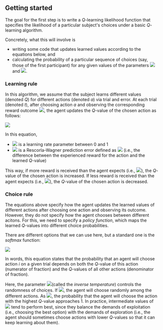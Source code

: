 ## Getting started

The goal for the first step is to write a *Q*-learning likelihood function that specifies the likelihood of a particular subject's choices under a basic *Q*-learning algorithm.

Concretely, what this will involve is
- writing some code that updates learned values according to the equations below, and
- calculating the probability of a particular sequence of choices (say, those of the first participant) for any given values of the parameters <img src="https://latex.codecogs.com/gif.latex?\eta"/> and <img src="https://latex.codecogs.com/gif.latex?\beta"/>.

### Learning rule

In this algorithm, we assume that the subject learns different values (denoted $Q$) for different actions (denoted *a*) via trial and error. At each trial (denoted *t*), after choosing action *a* and observing the corresponding reward outcome <img src="https://latex.codecogs.com/gif.latex?r_t"/>, the agent updates the *Q*-value of the chosen action as follows:

<img src="https://latex.codecogs.com/gif.latex?Q_{t+1}(a) = Q_{t}(a) + \eta \cdot \delta"/>

In this equation,

- <img src="https://latex.codecogs.com/gif.latex?\eta"/>  is a learning rate parameter between 0 and 1
- <img src="https://latex.codecogs.com/gif.latex?\delta"/>  is a Rescorla-Wagner prediction error defined as <img src="https://latex.codecogs.com/gif.latex?\delta = r_t - Q_t(a)"/> (i.e., the difference between the experienced reward for the action and the learned *Q*-value)

This way, if more reward is received than the agent expects (i.e., <img src="https://latex.codecogs.com/gif.latex?\delta > 0"/>), the *Q*-value of the chosen action is increased. If less reward is received than the agent expects (i.e., <img src="https://latex.codecogs.com/gif.latex?\delta < 0"/>), the *Q*-value of the chosen action is decreased.

### Choice rule

The equations above specify how the agent updates the learned values of different actions after choosing one action and observing its outcome. However, they do not specify how the agent chooses between different acitons. For this, we need to specify a *policy function*, which maps the learned $Q$-values into different choice probabilities.

There are different options that we can use here, but a standard one is the *softmax* function:

<img src="https://latex.codecogs.com/gif.latex? \Pr(a = i) = \frac{e^{\beta \cdot Q(i)}}{\sum_{a} e^{\beta \cdot Q(a)}} "/>


In words, this equation states that the probability that an agent will choose action $i$ on a given trial depends on both the *Q*-value of this action (numerator of fraction) and the *Q*-values of all other actions (denominator of fraction).

Here, the parameter <img src="https://latex.codecogs.com/gif.latex?\beta"/>(called the *inverse temperature*) controls the randomness of choices. If <img src="https://latex.codecogs.com/gif.latex?\beta = 0"/>, the agent will choose randomly among the different actions. As <img src="https://latex.codecogs.com/gif.latex?\beta \to \text{Infinity}"/>, the probability that the agent will choose the action with the highest *Q*-value approaches 1. In practice, intermediate values of <img src="https://latex.codecogs.com/gif.latex?\beta"/> tend to perform best, since they balance the demands of exploitation (i.e., choosing the best option) with the demands of exploration (i.e., the agent should sometimes choose actions with lower *Q*-values so that it can keep learning about them).
